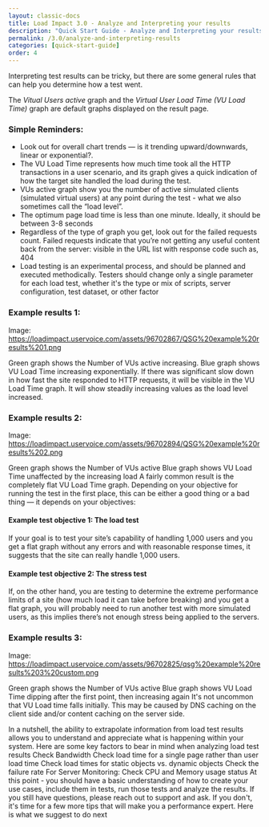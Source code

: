 ```yaml
---
layout: classic-docs
title: Load Impact 3.0 - Analyze and Interpreting your results
description: "Quick Start Guide - Analyze and Interpreting your results with Load Impact version 3"
permalink: /3.0/analyze-and-interpreting-results
categories: [quick-start-guide]
order: 4
---
```



Interpreting test results can be tricky, but there are some general rules that can help you determine how a test went.

The *Vitual Users active* graph and the *Virtual User Load Time (VU Load Time)* graph are default graphs displayed on the result page.
### Simple Reminders:

- Look out for overall chart trends — is it trending upward/downwards, linear or exponential?.
- The VU Load Time represents how much time took all the HTTP transactions in a user scenario, and its graph gives a quick indication of how the target site handled the load during the test.
- VUs active graph show you the number of active simulated clients (simulated virtual users) at any point during the test - what we also sometimes call the “load level”.
- The optimum page load time is less than one minute. Ideally, it should be between 3-8 seconds
- Regardless of the type of graph you get, look out for the failed requests count. Failed requests indicate that you’re not getting any useful content back from the server: visible in the URL list with response code such as, 404
- Load testing is an experimental process, and should be planned and executed methodically. Testers should change only a single parameter for each load test, whether it's the type or mix of scripts, server configuration, test dataset, or other factor

### Example results 1:

Image: https://loadimpact.uservoice.com/assets/96702867/QSG%20example%20results%201.png

Green graph shows the Number of VUs active increasing.
Blue graph shows VU Load Time increasing exponentially.
If there was significant slow down in how fast the site responded to HTTP requests, it will be visible in the VU Load Time graph. It will show steadily increasing values as the load level increased.

### Example results 2:

Image: https://loadimpact.uservoice.com/assets/96702894/QSG%20example%20results%202.png

Green graph shows the Number of VUs active
Blue graph shows VU Load Time unaffected by the increasing load
A fairly common result is the completely flat VU Load Time graph. Depending on your objective for running the test in the first place, this can be either a good thing or a bad thing — it depends on your objectives:


#### Example test objective 1: The load test

If your goal is to test your site’s capability of handling 1,000 users and you get a flat graph without any errors and with reasonable response times, it suggests that the site can really handle 1,000 users.

#### Example test objective 2: The stress test

If, on the other hand, you are testing to determine the extreme performance limits of a site (how much load it can take before breaking) and you get a flat graph, you will probably need to run another test with more simulated users, as this implies there’s not enough stress being applied to the servers.


### Example results 3:

Image: https://loadimpact.uservoice.com/assets/96702825/qsg%20example%20results%203%20custom.png

Green graph shows the Number of VUs active
Blue graph shows VU Load Time dipping after the first point, then increasing again
It's not uncommon that VU Load time falls initially. This may be caused by DNS caching on the client side and/or content caching on the server side.

In a nutshell, the ability to extrapolate information from load test results allows you to understand and appreciate what is happening within your system. Here are some key factors to bear in mind when analyzing load test results
Check Bandwidth
Check load time for a single page rather than user load time
Check load times for static objects vs. dynamic objects
Check the failure rate
For Server Monitoring: Check CPU and Memory usage status
At this point - you should have a basic understanding of how to create your use cases, include them in tests, run those tests and analyze the results.  If you still have questions, please reach out to support and ask.  If you don't, it's time for a few more tips that will make you a performance expert. Here is what we suggest to do next
